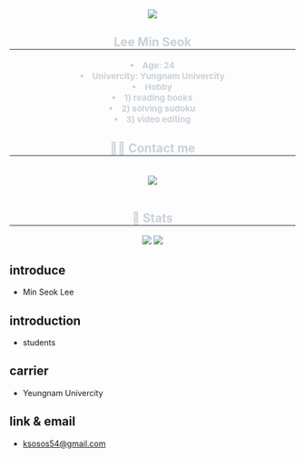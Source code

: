 <div align= "center">
    <img src="https://capsule-render.vercel.app/api?type=waving&color=auto&height=180&text=hello%20world!&animation=blinking&fontColor=000000&fontSize=60" />
    </div>
    <div align= "center"> 
    <h2 style="border-bottom: 1px solid #21262d; color: #c9d1d9;"> Lee Min Seok </h2>  
    <div style="font-weight: 700; font-size: 15px; text-align: center; color: #c9d1d9;"> <li> Age: 24</li><li> Univercity: Yungnam Univercity</li></li><li> Hobby</li><li> 1) reading books</li><li> 2) solving sudoku</li><li> 3) video editing </div> 
    </div>
    <div align= "center">
    <h2 style="border-bottom: 1px solid #21262d; color: #c9d1d9;"> 🧑‍💻 Contact me </h2> <br> 
    <div align= "center"> <a href=mailto:ksosos54@gmail.com> <img src="https://img.shields.io/badge/Gmail-EA4335?style=for-the-badge&logo=Gmail&logoColor=white&link=mailto:ksosos54@gmail.com"> </a>
          </div>  <br> 
    <div align= "center">  </div> 
    </div>
    <div align= "center"> 
    <h2 style="border-bottom: 1px solid #21262d; color: #c9d1d9;"> 🏅 Stats </h2> <div align= "center"> <img src="https://github-readme-stats.vercel.app/api?username=llskarell&custom_title=llskarell's Github Stat&bg_color=180,000000,&title_color=000000&text_color=000000"
        /> <img src="https://github-readme-stats.vercel.app/api/top-langs/?username=llskarell&layout=compact&bg_color=180,000000,&title_color=000000&text_color=000000"
          /> </div> 
    </div>
    

## introduce
- Min Seok Lee
## introduction
- students
## carrier
- Yeungnam Univercity
## link & email
- ksosos54@gmail.com
